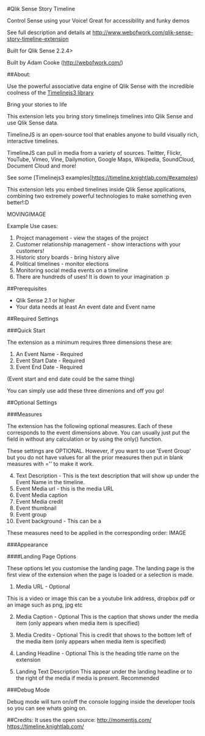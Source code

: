 #Qlik Sense Story Timeline

Control Sense using your Voice! Great for accessibility and funky demos

See full description and details at http://www.webofwork.com/qlik-sense-story-timeline-extension

Built for Qlik Sense 2.2.4>

Built by Adam Cooke (http://webofwork.com/)


##About:

Use the powerful associative data engine of Qlik Sense with the incredible coolness of the [Timelinejs3 library](https://timeline.knightlab.com/)

Bring your stories to life

This extension lets you bring story timelinejs timelines into Qlik Sense and use Qlik Sense data.


TimelineJS is an open-source tool that enables anyone to build visually rich, interactive timelines.

TimelineJS can pull in media from a variety of sources. 
Twitter, Flickr, YouTube, Vimeo, Vine, Dailymotion, Google Maps, Wikipedia, SoundCloud, Document Cloud and more!

See some [Timelinejs3 examples]https://timeline.knightlab.com/#examples)


This extension lets you embed timelines inside Qlik Sense applications, combining two extremely powerful technologies to make something even better!:D

MOVINGIMAGE

Example Use cases:
1) Project management - view the stages of the project
2) Customer relationship management - show interactions with your customers!
3) Historic story boards - bring history alive
4) Political timelines - monitor elections
5) Monitoring social media events on a timeline
6) There are hundreds of uses! It is down to your imagination :p



##Prerequisites
- Qlik Sense 2.1 or higher
- Your data needs at least An event date and Event name


##Required Settings

###Quick Start

The extension as a minimum requires three dimensions these are:

1) An Event Name - Required
2) Event Start Date - Required
3) Event End Date - Required

(Event start and end date could be the same thing)

You can simply use add these three dimenions and off you go!

##Optional Settings


###Measures

The extension has the following optional measures. Each of these corresponds to the event dimensions above. You can usually just put the field in without any calculation or by using the only() function.

These settings are OPTIONAL. However, if you want to use 'Event Group' but you do not have values for all the prior measures then put in blank measures with ='' to make it work.


4) Text Description - This is the text description that will show up under the Event Name in the timeline.
5) Event Media url - this is the media URL
6) Event Media caption
7) Event Media credit
8) Event thumbnail
9) Event group
10) Event background - This can be a


These measures need to be applied in the corresponding order:
IMAGE

###Appearance

####Landing Page Options


These options let you customise the landing page. The landing page is the first view of the extension when the page is loaded or a selection is made.

1) Media URL - Optional

This is a video or image this can be a youtube link address, dropbox pdf or an image such as png, jpg etc

2) Media Caption - Optional
This is the caption that shows under the media item (only appears when media item is specified)

3) Media Credits - Optional
This is credit that shows to the bottom left of the media item (only appears when media item is specified)

4) Landing Headline - Optional
This is the heading title name on the extension

5) Landing Text Description
This appear under the landing headline or to the right of the media if media is present. Recommended


###Debug Mode

Debug mode will turn on/off the console logging inside the developer tools so you can see whats going on.


##Credits:
It uses the open source:
http://momentjs.com/
https://timeline.knightlab.com/